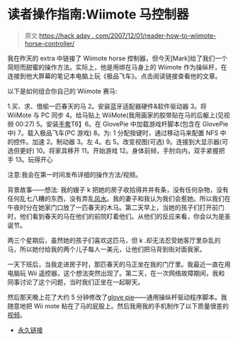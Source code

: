 # 读者操作指南:Wiimote 马控制器

> 原文:[https://hack aday . com/2007/12/01/reader-how-to-wiimote-horse-controller/](https://hackaday.com/2007/12/01/reader-how-to-wiimote-horse-controller/)

我在昨天的 extra 中链接了 Wiimote horse 控制器，但今天[Mark]给了我们一个简短而甜蜜的操作方法。实际上，他是用绑在马身上的 Wiimote 作为操纵杆，在连接到他大屏幕的笔记本电脑上玩《极品飞车》。点击阅读链接查看他的文章。

以下是如何组合你自己的 Wiimote 赛马:

1.买、求、借偷一匹春天的马
2。安装蓝牙适配器硬件&软件驱动器
3。将 WiiMote 与 PC 同步
4。给马贴上 WiiMote(我用画家的胶带贴在马的后躯上(见视频 00:27)
5。安装[手套](http://carl.kenner.googlepages.com/glovepie_download)T6】6。在 GlovePie 中加载游戏杆脚本(包含在 GlovePie 中)
7。载入极品飞车(PC 游戏)
8。为:
1 分配按键时，通过移动马来配置 NFS 中的控件。加速
2。制动器
3。左
4。右
5。改变视图(可选)
9。连接到大显示器(可选但更好)
10。将家具移开
11。开始游戏
12。身体前倾，手肘向内，双手紧握把手
13。玩得开心

注意:我会在第一时间发布详细的操作方法/视频。

背景故事——想法:
我的嫂子 k 把她的房子收拾得井井有条，没有任何杂物，没有任何乱七八糟的东西，没有弄乱[风水](http://fengshui.happyhomezone.com/livingroom/)。我的妻子和我认为我们会惹她。所以我们在午夜时分在她家门口放了一匹春天的木马。第二天早上，当她的孩子们打开前门时，他们看到春天的马在他们的前院盯着他们。从他们的反应来看，你会以为是圣诞节。

两三个星期后，虽然她的孩子们喜欢这匹马，但 k .却无法忍受她客厅里杂乱的马，所以她付给我的两个儿子每人一美元，让他们把马背到街对面我家。

一天下班后，当我走进房子时，那匹春天的马正坐在我的门厅里。我最近一直在用电脑玩 Wii 遥控器，这个想法突然出现了。第二天，在一次网络故障期间，我和同事讨论了这个问题，当时我们正坐在一起聊天。

然后那天晚上花了大约 5 分钟修改了[glove pie](http://carl.kenner.googlepages.com/glovepie_download)——通用操纵杆驱动程序脚本。我随意地把 Wii mote 粘在了马的屁股上。然后我用我的手机制作了以下质量很差的[视频](http://www.youtube.com/watch?v=fLqM1C9JPro)。

*   [永久链接](http://wiimotehorse.tumblr.com/)